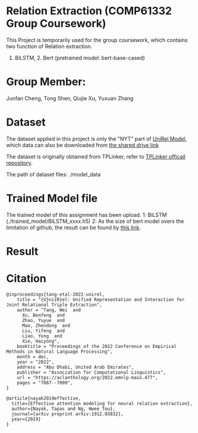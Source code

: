 # Relation Extraction (COMP61332 Group Coursework)
  This Project is temporarily used for the group coursework, which contains two function of Relation extraction.
  1. BiLSTM, 2. Bert (pretrained model: bert-base-cased)
# Group Member:
  Junfan Cheng, Tong Shen, Qiujie Xu, Yuxuan Zhang

# Dataset
  The dataset applied in this project is only the "NYT" part of [UniRel Model](https://github.com/wtangdev/UniRel/blob/main/README.md), which data can also be downloaded from [the shared drive link](https://drive.google.com/file/d/1-3uBc_VfaCEWO2_FegzSyBXNeFmqhv7x/view)
  
  The dataset is originally obtained from TPLinker, refer to [TPLinker officail repository](https://github.com/131250208/TPlinker-joint-extraction). 
  
  The path of dataset files: ./model_data

# Trained Model file
  The trained model of this assignment has been upload.
  1: BiLSTM (./trained_model/BiLSTM_xxxx.h5)
  2: As the size of bert model overs the limitation of github, the result can be found by [this link](https://drive.google.com/drive/folders/17gy7A6w-dHqTzw7Bmkcfe4H0ApJ1ePSE?usp=drive_link).

# Result

# Citation
```
@inproceedings{tang-etal-2022-unirel,
    title = "{U}ni{R}el: Unified Representation and Interaction for Joint Relational Triple Extraction",
    author = "Tang, Wei  and
      Xu, Benfeng  and
      Zhao, Yuyue  and
      Mao, Zhendong  and
      Liu, Yifeng  and
      Liao, Yong  and
      Xie, Haiyong",
    booktitle = "Proceedings of the 2022 Conference on Empirical Methods in Natural Language Processing",
    month = dec,
    year = "2022",
    address = "Abu Dhabi, United Arab Emirates",
    publisher = "Association for Computational Linguistics",
    url = "https://aclanthology.org/2022.emnlp-main.477",
    pages = "7087--7099",
}
```
```
@article{nayak2019effective,
  title={Effective attention modeling for neural relation extraction},
  author={Nayak, Tapas and Ng, Hwee Tou},
  journal={arXiv preprint arXiv:1912.03832},
  year={2019}
}
```
